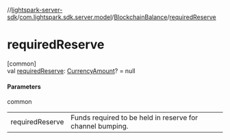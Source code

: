 //[lightspark-server-sdk](../../../index.md)/[com.lightspark.sdk.server.model](../index.md)/[BlockchainBalance](index.md)/[requiredReserve](required-reserve.md)

# requiredReserve

[common]\
val [requiredReserve](required-reserve.md): [CurrencyAmount](../-currency-amount/index.md)? = null

#### Parameters

common

| | |
|---|---|
| requiredReserve | Funds required to be held in reserve for channel bumping. |
